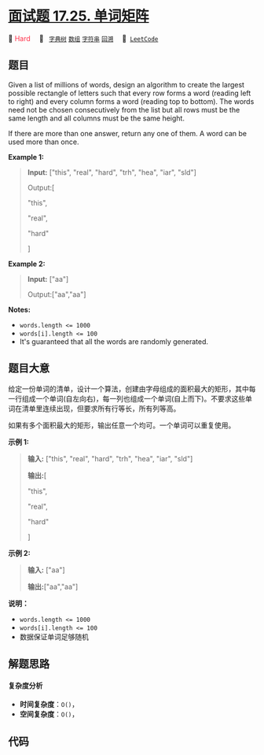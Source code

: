 # [面试题 17.25. 单词矩阵](https://leetcode.cn/problems/word-rectangle-lcci)

🔴 <font color=#ff334b>Hard</font>&emsp; 🔖&ensp; [`字典树`](/tag/trie.md) [`数组`](/tag/array.md) [`字符串`](/tag/string.md) [`回溯`](/tag/backtracking.md)&emsp; 🔗&ensp;[`LeetCode`](https://leetcode.cn/problems/word-rectangle-lcci)

## 题目

Given a list of millions of words, design an algorithm to create the largest
possible rectangle of letters such that every row forms a word (reading left
to right) and every column forms a word (reading top to bottom). The words
need not be chosen consecutively from the list but all rows must be the same
length and all columns must be the same height.

If there are more than one answer, return any one of them. A word can be used
more than once.

**Example 1:**

> 
> 
> 
> 
> 
> **Input:** ["this", "real", "hard", "trh", "hea", "iar", "sld"]
> 
> Output:[
> 
>    "this",
> 
>    "real",
> 
>    "hard"
> 
> ]

**Example 2:**

> 
> 
> 
> 
> 
> **Input:** ["aa"]
> 
> Output:["aa","aa"]

**Notes:**

  * `words.length <= 1000`
  * `words[i].length <= 100`
  * It's guaranteed that all the words are randomly generated.


## 题目大意

给定一份单词的清单，设计一个算法，创建由字母组成的面积最大的矩形，其中每一行组成一个单词(自左向右)，每一列也组成一个单词(自上而下)。不要求这些单词在清单里连续出现，但要求所有行等长，所有列等高。

如果有多个面积最大的矩形，输出任意一个均可。一个单词可以重复使用。

**示例 1:**

> 
> 
> 
> 
> 
> **输入:** ["this", "real", "hard", "trh", "hea", "iar", "sld"]
> 
> **输出:**[
> 
>    "this",
> 
>    "real",
> 
>    "hard"
> 
> ]

**示例 2:**

> 
> 
> 
> 
> 
> **输入:** ["aa"]
> 
> **输出:**["aa","aa"]

**说明：**

  * `words.length <= 1000`
  * `words[i].length <= 100`
  * 数据保证单词足够随机


## 解题思路

#### 复杂度分析

- **时间复杂度**：`O()`，
- **空间复杂度**：`O()`，

## 代码

```javascript

```